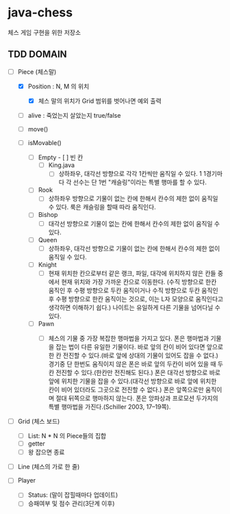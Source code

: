 # java-chess

체스 게임 구현을 위한 저장소

## TDD DOMAIN

- [ ] Piece (체스말)
    - [x] Position : N, M 의 위치
        - [x] 체스 말의 위치가 Grid 범위를 벗어나면 예외 출력
    - [ ] alive : 죽었는지 살았는지 true/false
    - [ ] move()
    - [ ] isMovable()
    
        - [ ] Empty
              - [ ] 빈 칸
          - [ ] King.java
            - [ ] 상하좌우, 대각선 방향으로 각각 1칸씩만 움직일 수 있다. 1 1경기마다 각 선수는 단 1번 "캐슬링"이라는 특별 행마를 할 수 있다.
        - [ ] Rook
            - [ ] 상하좌우 방향으로 기물이 없는 칸에 한해서 칸수의 제한 없이 움직일 수 있다. 룩은 캐슬링을 할때 따라 움직인다.
        - [ ] Bishop
            - [ ] 대각선 방향으로 기물이 없는 칸에 한해서 칸수의 제한 없이 움직일 수 있다.
        - [ ] Queen
            - [ ] 상하좌우, 대각선 방향으로 기물이 없는 칸에 한해서 칸수의 제한 없이 움직일 수 있다.
        - [ ] Knight
            - [ ] 현재 위치한 칸으로부터 같은 랭크, 파일, 대각에 위치하지 않은 칸들 중에서 현재 위치와 가장 가까운 칸으로 이동한다. (수직 방향으로 한칸 움직인 후 수평 방향으로 두칸 움직이거나
              수직 방향으로 두칸 움직인 후 수평 방향으로 한칸 움직이는 것으로, 이는 L자 모양으로 움직인다고 생각하면 이해하기 쉽다.) 나이트는 유일하게 다른 기물을 넘어다닐 수 있다.
        - [ ] Pawn
            - [ ] 체스의 기물 중 가장 복잡한 행마법을 가지고 있다. 폰은 행마법과 기물을 잡는 법이 다른 유일한 기물이다. 바로 앞의 칸이 비어 있다면 앞으로 한 칸 전진할 수 있다.(바로 앞에
              상대의 기물이 있어도 잡을 수 없다.)
              경기중 단 한번도 움직이지 않은 폰은 바로 앞의 두칸이 비어 있을 때 두칸 전진할 수 있다.(한칸만 전진해도 된다.) 폰은 대각선 방향으로 바로 앞에 위치한 기물을 잡을 수 있다.(대각선
              방향으로 바로 앞에 위치한 칸이 비어 있더라도 그곳으로 전진할 수 없다.)
              폰은 앞쪽으로만 움직이며 절대 뒤쪽으로 행마하지 않는다. 폰은 앙파상과 프로모션 두가지의 특별 행마법을 가진다.(Schiller 2003, 17–19쪽).


- [ ] Grid (체스 보드)
    - [ ] List<Line>: N * N 의 Piece들의 집합
    - [ ] getter
    - [ ] 왕 잡으면 종료

- [ ] Line (체스의 가로 한 줄)

- [ ] Player
    - [ ] Status: (말이 잡힐때마다 업데이트)
    - [ ] 승패여부 및 점수 관리(3단계 이후)